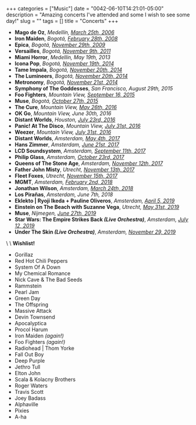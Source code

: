 +++
categories = ["Music"]
date = "0042-06-10T14:21:01-05:00"
description = "Amazing concerts I've attended and some I wish to see some day!"
slug = ""
tags = []
title = "Concerts"
+++

* **Mago de Oz**, _Medellín, [March 25th, 2006][01]_
* **Iron Maiden**, _Bogotá, [February 28th, 2008][02]_
* **Epica**, _Bogotá, [November 29th, 2009][03]_
* **Versailles**, _Bogotá, [November 9th, 2011][04]_
* **Miami Horror**, _Medellín, May 19th, 2013_
* **Icona Pop**, _Bogotá, [November 19th, 2014][05]_
* **Tame Impala**, _Bogotá, [November 20th, 2014][06]_
* **The Lumineers**, _Bogotá, [November 20th, 2014][07]_
* **Metronomy**, _Bogotá, [November 21st, 2014][08]_
* **Symphony of The Goddesses**, _San Francisco, August 29th, 2015_
* **Foo Fighters**, _Mountain View, [September 16, 2015][09]_
* **Muse**, _Bogotá, [October 27th, 2015][10]_
* **The Cure**, _Mountain View, [May 26th, 2016][11]_
* **OK Go**, _Mountain View, June 30th, 2016_
* **Distant Worlds**, _Houston, [July 23rd, 2016][12]_
* **Panic! At The Disco**, _Mountain View, [July 31st, 2016][13]_
* **Weezer**, _Mountain View, [July 31st, 2016][14]_
* **Distant Worlds**, _Amsterdam, [May 4th, 2017][15]_
* **Hans Zimmer**, _Amsterdam, [June 21st, 2017][16]_
* **LCD Soundsystem**, _Amsterdam, [September 11th, 2017][17]_
* **Philip Glass**, _Amsterdam, [October 23rd, 2017][18]_
* **Queens of The Stone Age**, _Amsterdam, [November 12th, 2017][19]_
* **Father John Misty**, _Utrecht, [November 13th, 2017][20]_ 
* **Fleet Foxes**, _Utrecht, [November 15th, 2017][21]_
* **MGMT**, _Amsterdam, [February 2nd, 2018][22]_
* **Jonathan Wilson**, _Amsterdam, [March 24th, 2018][23]_
* **Los Pirañas**, _Amsterdam, June 7th, 2018_
* **Eklekto | Ryoji Ikeda + Pauline Oliveros**, _Amsterdam, [April 5, 2019][24]_
* **Einstein on The Beach with Suzanne Vega**, _Utrecht, [May 31st, 2019][25]_
* **Muse**, _Nijmegen, [June 27th, 2019][26]_
* **Star Wars: The Empire Strikes Back _(Live Orchestra)_**, _Amsterdam, [July 12, 2019][27]_
* **Under The Skin _(Live Orchestra)_**, _Amsterdam, [November 29, 2019][28]_

\\
\\
**Wishlist!**

* Gorillaz
* Red Hot Chili Peppers
* System Of A Down
* My Chemical Romance
* Nick Cave & The Bad Seeds
* Rammstein
* Pearl Jam
* Green Day
* The Offspring
* Massive Attack
* Devin Townsend
* Apocalyptica
* Procol Harum
* Iron Maiden _(again!)_
* Foo Fighters _(again!)_
* Radiohead | Thom Yorke
* Fall Out Boy
* Deep Purple
* Jethro Tull
* Elton John
* Scala & Kolacny Brothers
* Roger Waters
* Travis Scott
* Joey Badass
* Alphaville
* Pixies
* A-ha


[01]: https://www.setlist.fm/setlist/mago-de-oz/2006/plaza-de-toros-la-macarena-medellin-colombia-73d532bd.html "Mago de Oz"
[02]: https://www.setlist.fm/setlist/iron-maiden/2008/parque-simon-bolivar-bogota-colombia-73d6e2e1.html "Iron Maiden"
[03]: https://www.setlist.fm/setlist/epica/2009/teatro-metropolitano-jose-gutierrez-gomez-medellin-colombia-5bd723c4.html "Epica"
[04]: https://www.setlist.fm/setlist/versailles/2011/teatro-ecci-bogota-colombia-43d15703.html "Versailles"
[05]: https://www.setlist.fm/setlist/icona-pop/2014/royal-center-bogota-colombia-63cdaea3.html "Icona Pop"
[06]: https://www.setlist.fm/setlist/tame-impala/2014/royal-center-bogota-colombia-23cda067.html "Tame Impala"
[07]: https://www.setlist.fm/setlist/the-lumineers/2014/royal-center-bogota-colombia-3bcd9c8c.html "The Lumineers"
[08]: https://www.setlist.fm/setlist/metronomy/2014/teatro-metropol-bogota-colombia-2bcda05a.html "Metronomy"
[09]: https://www.setlist.fm/setlist/foo-fighters/2015/shoreline-amphitheatre-mountain-view-ca-23f4b0eb.html "Foo Fighters"
[10]: https://www.setlist.fm/setlist/muse/2015/parque-deportivo-222-bogota-colombia-63f5fe8b.html "Muse"
[11]: https://www.setlist.fm/setlist/the-cure/2016/shoreline-amphitheatre-mountain-view-ca-13fe8985.html "The Cure"
[12]: https://www.setlist.fm/setlist/houston-symphony-orchestra/2016/jesse-h-jones-hall-for-the-performing-arts-houston-tx-3ff6167.html "Distant Worlds"
[13]: https://www.setlist.fm/setlist/panic-at-the-disco/2016/shoreline-amphitheatre-mountain-view-ca-5bff4bb8.html "Panic! At The Disco"
[14]: https://www.setlist.fm/setlist/weezer/2016/shoreline-amphitheatre-mountain-view-ca-53ff4bb9.html "Weezer"
[15]: https://www.setlist.fm/setlist/distant-worlds-philharmonic-orchestra-and-chorus/2017/afas-live-amsterdam-netherlands-1be7bda4.html "Distant Worlds"
[16]: https://www.setlist.fm/setlist/hans-zimmer/2017/ziggo-dome-amsterdam-netherlands-1be4f170.html "Hans Zimmer"
[17]: https://www.setlist.fm/setlist/lcd-soundsystem/2017/paradiso-grote-zaal-amsterdam-netherlands-3e23d4b.html "LCD Soundsystem"
[18]: https://www.setlist.fm/setlist/philip-glass/2017/rabozaal-amsterdam-netherlands-2b9a50e2.html "Philip Glass"
[19]: https://www.setlist.fm/setlist/queens-of-the-stone-age/2017/ziggo-dome-amsterdam-netherlands-5be09fe8.html "Queens of The Stone Age"
[20]: https://www.setlist.fm/setlist/father-john-misty/2017/tivolivredenburg-grote-zaal-utrecht-netherlands-6be0927a.html "Father John Misty"
[21]: https://www.setlist.fm/setlist/fleet-foxes/2017/tivolivredenburg-ronda-utrecht-netherlands-be0f1d6.html "Fleet Foxes"
[22]: https://www.setlist.fm/setlist/mgmt/2018/paradiso-grote-zaal-amsterdam-netherlands-53ee871d.html "MGMT"
[23]: https://www.setlist.fm/setlist/jonathan-wilson/2018/melkweg-upstairs-amsterdam-netherlands-63ef0253.html "Jonathan Wilson"
[24]: https://www.muziekgebouw.nl/agenda/7822/Ryoji_Ikeda_Pauline_Oliveros/Eklekto/ "Eklekto | Ryoji Ikeda + Pauline Oliveros"
[25]: https://www.tivolivredenburg.nl/agenda/einstein-on-the-beach-31-05-2019/ "Einstein on The Beach with Suzanne Vega"
[26]: https://www.setlist.fm/setlist/muse/2019/goffertpark-nijmegen-netherlands-2b9100d2.html "Muse"
[27]: https://www.concertgebouw.nl/en/concerts/star-wars-the-empire-strikes-back-live-in-concert/11-07-2019 "Star Wars The Empire Strikes Back"
[28]: https://www.muziekgebouw.nl/agenda/8384/s_t_a_r_g_a_z_e/Under_the_Skin/ "Under The Skin"
